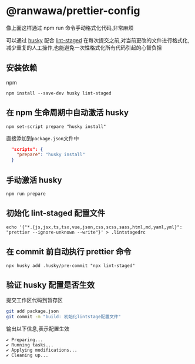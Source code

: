 # @ranwawa/prettier-config

像上面这样通过 npm run 命令手动格式化代码,非常麻烦

可以通过 [husky](https://github.com/typicode/husky) 配合 [lint-staged](https://github.com/okonet/lint-staged) 在每次提交之前,对当前更改的文件进行格式化,减少重复的人工操作,也能避免一次性格式化所有代码引起的心智负担

## 安装依赖

npm

```shell
npm install --save-dev husky lint-staged
```

## 在 npm 生命周期中自动激活 husky

```shell
npm set-script prepare "husky install"
```

直接添加到`package.json`文件中

```json
  "scripts": {
    "prepare": "husky install"
  }
```

## 手动激活 husky

```shell
npm run prepare
```

## 初始化 lint-staged 配置文件

```shell
echo '{"*.{js,jsx,ts,tsx,vue,json,css,scss,sass,html,md,yaml,yml}": "prettier --ignore-unknown --write"}' > .lintstagedrc
```

## 在 commit 前自动执行 prettier 命令

```shell
npx husky add .husky/pre-commit "npx lint-staged"
```

## 验证 husky 配置是否生效

提交工作区代码到暂存区

```bash
git add package.json
git commit -m "build: 初始化lintstage配置文件"
```

输出以下信息,表示配置生效

```shell
✔ Preparing...
✔ Running tasks...
✔ Applying modifications...
✔ Cleaning up...
```
